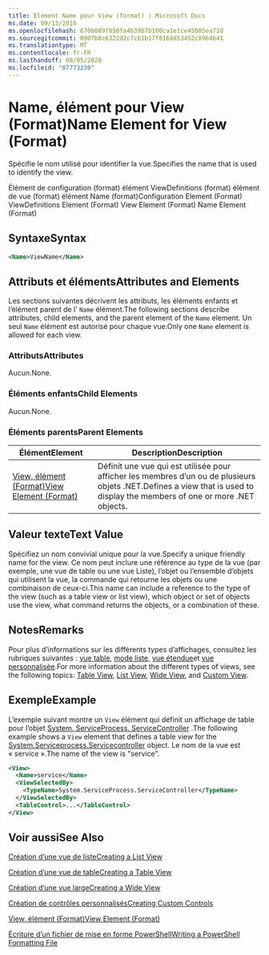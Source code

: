 ```yaml
---
title: Élément Name pour View (format) | Microsoft Docs
ms.date: 09/13/2016
ms.openlocfilehash: 670b089f850fa4b39b7b100ca1e1ce45b05ea72d
ms.sourcegitcommit: 0907b8c6322d2c7c61b17f8168d53452c8964b41
ms.translationtype: MT
ms.contentlocale: fr-FR
ms.lasthandoff: 08/05/2020
ms.locfileid: "87773230"
---
```

# <a name="name-element-for-view-format"></a><span data-ttu-id="a076f-102">Name, élément pour View (Format)</span><span class="sxs-lookup"><span data-stu-id="a076f-102">Name Element for View (Format)</span></span>

<span data-ttu-id="a076f-103">Spécifie le nom utilisé pour identifier la vue.</span><span class="sxs-lookup"><span data-stu-id="a076f-103">Specifies the name that is used to identify the view.</span></span>

<span data-ttu-id="a076f-104">Élément de configuration (format) élément ViewDefinitions (format) élément de vue (format) élément Name (format)</span><span class="sxs-lookup"><span data-stu-id="a076f-104">Configuration Element (Format) ViewDefinitions Element (Format) View Element (Format) Name Element (Format)</span></span>

## <a name="syntax"></a><span data-ttu-id="a076f-105">Syntaxe</span><span class="sxs-lookup"><span data-stu-id="a076f-105">Syntax</span></span>

```xml
<Name>ViewName</Name>
```

## <a name="attributes-and-elements"></a><span data-ttu-id="a076f-106">Attributs et éléments</span><span class="sxs-lookup"><span data-stu-id="a076f-106">Attributes and Elements</span></span>

<span data-ttu-id="a076f-107">Les sections suivantes décrivent les attributs, les éléments enfants et l’élément parent de l' `Name` élément.</span><span class="sxs-lookup"><span data-stu-id="a076f-107">The following sections describe attributes, child elements, and the parent element of the `Name` element.</span></span> <span data-ttu-id="a076f-108">Un seul `Name` élément est autorisé pour chaque vue.</span><span class="sxs-lookup"><span data-stu-id="a076f-108">Only one `Name` element is allowed for each view.</span></span>

### <a name="attributes"></a><span data-ttu-id="a076f-109">Attributs</span><span class="sxs-lookup"><span data-stu-id="a076f-109">Attributes</span></span>

<span data-ttu-id="a076f-110">Aucun.</span><span class="sxs-lookup"><span data-stu-id="a076f-110">None.</span></span>

### <a name="child-elements"></a><span data-ttu-id="a076f-111">Éléments enfants</span><span class="sxs-lookup"><span data-stu-id="a076f-111">Child Elements</span></span>

<span data-ttu-id="a076f-112">Aucun.</span><span class="sxs-lookup"><span data-stu-id="a076f-112">None.</span></span>

### <a name="parent-elements"></a><span data-ttu-id="a076f-113">Éléments parents</span><span class="sxs-lookup"><span data-stu-id="a076f-113">Parent Elements</span></span>

|<span data-ttu-id="a076f-114">Élément</span><span class="sxs-lookup"><span data-stu-id="a076f-114">Element</span></span>|<span data-ttu-id="a076f-115">Description</span><span class="sxs-lookup"><span data-stu-id="a076f-115">Description</span></span>|
|-------------|-----------------|
|[<span data-ttu-id="a076f-116">View, élément (Format)</span><span class="sxs-lookup"><span data-stu-id="a076f-116">View Element (Format)</span></span>](./view-element-format.md)|<span data-ttu-id="a076f-117">Définit une vue qui est utilisée pour afficher les membres d’un ou de plusieurs objets .NET.</span><span class="sxs-lookup"><span data-stu-id="a076f-117">Defines a view that is used to display the members of one or more .NET objects.</span></span>|

## <a name="text-value"></a><span data-ttu-id="a076f-118">Valeur texte</span><span class="sxs-lookup"><span data-stu-id="a076f-118">Text Value</span></span>

<span data-ttu-id="a076f-119">Spécifiez un nom convivial unique pour la vue.</span><span class="sxs-lookup"><span data-stu-id="a076f-119">Specify a unique friendly name for the view.</span></span> <span data-ttu-id="a076f-120">Ce nom peut inclure une référence au type de la vue (par exemple, une vue de table ou une vue Liste), l’objet ou l’ensemble d’objets qui utilisent la vue, la commande qui retourne les objets ou une combinaison de ceux-ci.</span><span class="sxs-lookup"><span data-stu-id="a076f-120">This name can include a reference to the type of the view (such as a table view or list view), which object or set of objects use the view, what command returns the objects, or a combination of these.</span></span>

## <a name="remarks"></a><span data-ttu-id="a076f-121">Notes</span><span class="sxs-lookup"><span data-stu-id="a076f-121">Remarks</span></span>

<span data-ttu-id="a076f-122">Pour plus d’informations sur les différents types d’affichages, consultez les rubriques suivantes : [vue table](./creating-a-table-view.md), [mode liste](./creating-a-list-view.md), [vue étendue](./creating-a-wide-view.md)et [vue personnalisée](./creating-custom-controls.md).</span><span class="sxs-lookup"><span data-stu-id="a076f-122">For more information about the different types of views, see the following topics: [Table View](./creating-a-table-view.md), [List View](./creating-a-list-view.md), [Wide View](./creating-a-wide-view.md), and [Custom View](./creating-custom-controls.md).</span></span>

## <a name="example"></a><span data-ttu-id="a076f-123">Exemple</span><span class="sxs-lookup"><span data-stu-id="a076f-123">Example</span></span>

<span data-ttu-id="a076f-124">L’exemple suivant montre un `View` élément qui définit un affichage de table pour l’objet [System. ServiceProcess. ServiceController](/dotnet/api/System.ServiceProcess.ServiceController) .</span><span class="sxs-lookup"><span data-stu-id="a076f-124">The following example shows a `View` element that defines a table view for the [System.Serviceprocess.Servicecontroller](/dotnet/api/System.ServiceProcess.ServiceController) object.</span></span> <span data-ttu-id="a076f-125">Le nom de la vue est « service ».</span><span class="sxs-lookup"><span data-stu-id="a076f-125">The name of the view is "service".</span></span>

```xml
<View>
  <Name>service</Name>
  <ViewSelectedBy>
    <TypeName>System.ServiceProcess.ServiceController</TypeName>
  </ViewSelectedBy>
  <TableControl>...</TableControl>
</View>

```

## <a name="see-also"></a><span data-ttu-id="a076f-126">Voir aussi</span><span class="sxs-lookup"><span data-stu-id="a076f-126">See Also</span></span>

[<span data-ttu-id="a076f-127">Création d’une vue de liste</span><span class="sxs-lookup"><span data-stu-id="a076f-127">Creating a List View</span></span>](./creating-a-list-view.md)

[<span data-ttu-id="a076f-128">Création d’une vue de table</span><span class="sxs-lookup"><span data-stu-id="a076f-128">Creating a Table View</span></span>](./creating-a-table-view.md)

[<span data-ttu-id="a076f-129">Création d’une vue large</span><span class="sxs-lookup"><span data-stu-id="a076f-129">Creating a Wide View</span></span>](./creating-a-wide-view.md)

[<span data-ttu-id="a076f-130">Création de contrôles personnalisés</span><span class="sxs-lookup"><span data-stu-id="a076f-130">Creating Custom Controls</span></span>](./creating-custom-controls.md)

[<span data-ttu-id="a076f-131">View, élément (Format)</span><span class="sxs-lookup"><span data-stu-id="a076f-131">View Element (Format)</span></span>](./view-element-format.md)

[<span data-ttu-id="a076f-132">Écriture d’un fichier de mise en forme PowerShell</span><span class="sxs-lookup"><span data-stu-id="a076f-132">Writing a PowerShell Formatting File</span></span>](./writing-a-powershell-formatting-file.md)
